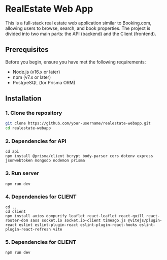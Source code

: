 # RealEstate Web App

This is a full-stack real estate web application similar to Booking.com, allowing users to browse, search, and book properties. The project is divided into two main parts: the API (backend) and the Client (frontend).


## Prerequisites

Before you begin, ensure you have met the following requirements:

- Node.js (v16.x or later)
- npm (v7.x or later)
- PostgreSQL (for Prisma ORM)

## Installation

### 1. Clone the repository

```bash
git clone https://github.com/your-username/realestate-webapp.git
cd realestate-webapp
```
### 2. Dependencies for API
```
cd api
npm install @prisma/client bcrypt body-parser cors dotenv express jsonwebtoken mongodb nodemon prisma
```
### 3. Run server
```
npm run dev
```

### 4. Dependencies for CLIENT
```
cd ..
cd client
npm install axios dompurify leaflet react-leaflet react-quill react-router-dom sass socket.io socket.io-client timeago.js @vitejs/plugin-react eslint eslint-plugin-react eslint-plugin-react-hooks eslint-plugin-react-refresh vite
```
### 5. Dependencies for CLIENT
```
npm run dev
```








